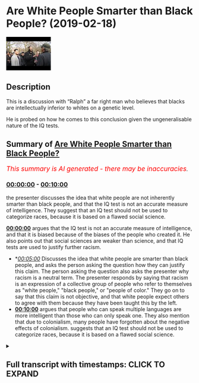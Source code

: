 # Are White People Smarter than Black People? (2019-02-18)

![alt Are White People Smarter than Black People?](7zkiV1EToGg.jpg "Are White People Smarter than Black People?")

## Description

This is a discussion with “Ralph” a far right man who believes that blacks are intellectually inferior to whites on a genetic level. 

He is probed on how he comes to this conclusion given the ungeneralisable nature of the IQ tests.

## Summary of [Are White People Smarter than Black People?](https://www.youtube.com/watch?v=7zkiV1EToGg)


*<span style="color:red; font-size:125%">This summary is AI generated - there may be inaccuracies</span>. [](/)*

### [00:00:00](https://www.youtube.com/watch?v=7zkiV1EToGg&t=0) - [00:10:00](https://www.youtube.com/watch?v=7zkiV1EToGg&t=600)

the presenter discusses the idea that white people are not inherently smarter than black people, and that the IQ test is not an accurate measure of intelligence. They suggest that an IQ test should not be used to categorize races, because it is based on a flawed social science.

**[00:00:00](https://www.youtube.com/watch?v=7zkiV1EToGg&t=0)** argues that the IQ test is not an accurate measure of intelligence, and that it is biased because of the biases of the people who created it. He also points out that social sciences are weaker than science, and that IQ tests are used to justify further racism.
* **[00:05:00](https://www.youtube.com/watch?v=7zkiV1EToGg&t=300)* Discusses the idea that white people are smarter than black people, and asks the person asking the question how they can justify this claim. The person asking the question also asks the presenter why racism is a neutral term. The presenter responds by saying that racism is an expression of a collective group of people who refer to themselves as "white people," "black people," or "people of color." They go on to say that this claim is not objective, and that white people expect others to agree with them because they have been taught this by the left.
* **[00:10:00](https://www.youtube.com/watch?v=7zkiV1EToGg&t=600)** argues that people who can speak multiple languages are more intelligent than those who can only speak one. They also mention that due to colonialism, many people have forgotten about the negative effects of colonialism. suggests that an IQ test should not be used to categorize races, because it is based on a flawed social science.

<details><summary><h2>Full transcript with timestamps: CLICK TO EXPAND</h2></summary>

[0:00:00](https://youtu.be/7zkiV1EToGg?t=0) all righty Kip uses example I say you  
[0:00:02](https://youtu.be/7zkiV1EToGg?t=2) can white finish black you said black  
[0:00:05](https://youtu.be/7zkiV1EToGg?t=5) people are less intelligent than white  
[0:00:07](https://youtu.be/7zkiV1EToGg?t=7) people as a result of their results on  
[0:00:09](https://youtu.be/7zkiV1EToGg?t=9) the IQ tests as a collective group and  
[0:00:12](https://youtu.be/7zkiV1EToGg?t=12) that's that's that's indicative of a  
[0:00:15](https://youtu.be/7zkiV1EToGg?t=15) genetic go to guru today please please  
[0:00:18](https://youtu.be/7zkiV1EToGg?t=18) calm down please  
[0:00:20](https://youtu.be/7zkiV1EToGg?t=20) just let you keep laughing but I just  
[0:00:22](https://youtu.be/7zkiV1EToGg?t=22) wanna you saying that it's problematic  
[0:00:24](https://youtu.be/7zkiV1EToGg?t=24) on account of the following IQ tests  
[0:00:28](https://youtu.be/7zkiV1EToGg?t=28) themselves are not compliant with the  
[0:00:33](https://youtu.be/7zkiV1EToGg?t=33) scientific method let me explain to you  
[0:00:38](https://youtu.be/7zkiV1EToGg?t=38) the IQ test itself is a configuration  
[0:00:43](https://youtu.be/7zkiV1EToGg?t=43) which is susceptible to human critique  
[0:00:47](https://youtu.be/7zkiV1EToGg?t=47) and/or amendment well wrong correct  
[0:00:51](https://youtu.be/7zkiV1EToGg?t=51) therefore using it as an exact measure  
[0:00:54](https://youtu.be/7zkiV1EToGg?t=54) for PMON intelligence currently as a  
[0:00:57](https://youtu.be/7zkiV1EToGg?t=57) current measure is unjustifiable  
[0:01:00](https://youtu.be/7zkiV1EToGg?t=60) especially considering let me let me  
[0:01:02](https://youtu.be/7zkiV1EToGg?t=62) explain let me explain especially  
[0:01:03](https://youtu.be/7zkiV1EToGg?t=63) considering excuse me especially  
[0:01:05](https://youtu.be/7zkiV1EToGg?t=65) considering that those who constructed  
[0:01:08](https://youtu.be/7zkiV1EToGg?t=68) the IQ test themselves were people who  
[0:01:12](https://youtu.be/7zkiV1EToGg?t=72) might have had biases well we have let  
[0:01:17](https://youtu.be/7zkiV1EToGg?t=77) me give an example I mean I may have an  
[0:01:18](https://youtu.be/7zkiV1EToGg?t=78) example right and this is not something  
[0:01:20](https://youtu.be/7zkiV1EToGg?t=80) this let me give an example is  
[0:01:23](https://youtu.be/7zkiV1EToGg?t=83) bilingualism  
[0:01:25](https://youtu.be/7zkiV1EToGg?t=85) or multilingualism included in the IQ  
[0:01:27](https://youtu.be/7zkiV1EToGg?t=87) test my question is it included yes or  
[0:01:30](https://youtu.be/7zkiV1EToGg?t=90) no no no it's no it's not now  
[0:01:33](https://youtu.be/7zkiV1EToGg?t=93) yes here's the point do black people do  
[0:01:35](https://youtu.be/7zkiV1EToGg?t=95) let me ask a question do black people  
[0:01:37](https://youtu.be/7zkiV1EToGg?t=97) have a higher or lesser chance of being  
[0:01:40](https://youtu.be/7zkiV1EToGg?t=100) bilingual or multilingual than a white  
[0:01:42](https://youtu.be/7zkiV1EToGg?t=102) man please please please I'll ask it a  
[0:01:51](https://youtu.be/7zkiV1EToGg?t=111) question does a black man in Africa have  
[0:01:54](https://youtu.be/7zkiV1EToGg?t=114) a higher or lesser chance of being  
[0:01:55](https://youtu.be/7zkiV1EToGg?t=115) bilingual or multilingual than a white  
[0:01:57](https://youtu.be/7zkiV1EToGg?t=117) man in Europe  
[0:01:58](https://youtu.be/7zkiV1EToGg?t=118) no it's not equal no it's not you know  
[0:02:01](https://youtu.be/7zkiV1EToGg?t=121) why no it's not okay Ralph you Ralph is  
[0:02:05](https://youtu.be/7zkiV1EToGg?t=125) more equal and not one sorry Ralph sorry  
[0:02:07](https://youtu.be/7zkiV1EToGg?t=127) I'm sorry I apologize I apologize I'm  
[0:02:14](https://youtu.be/7zkiV1EToGg?t=134) sorry let's let's be specific let's be  
[0:02:18](https://youtu.be/7zkiV1EToGg?t=138) specific  
[0:02:19](https://youtu.be/7zkiV1EToGg?t=139) again the Western European example  
[0:02:20](https://youtu.be/7zkiV1EToGg?t=140) Western Europe I'm going to be very  
[0:02:22](https://youtu.be/7zkiV1EToGg?t=142) specific I'm talking about this colonial  
[0:02:25](https://youtu.be/7zkiV1EToGg?t=145) narrative of especially Western Europe  
[0:02:27](https://youtu.be/7zkiV1EToGg?t=147) okay and I think you have to understand  
[0:02:30](https://youtu.be/7zkiV1EToGg?t=150) something brother  
[0:02:31](https://youtu.be/7zkiV1EToGg?t=151) yeah you have to really understand side  
[0:02:33](https://youtu.be/7zkiV1EToGg?t=153) these you know these eugenics programs  
[0:02:35](https://youtu.be/7zkiV1EToGg?t=155) that they did and in what you call it in  
[0:02:37](https://youtu.be/7zkiV1EToGg?t=157) Germany yeah where they brand it they  
[0:02:40](https://youtu.be/7zkiV1EToGg?t=160) had you know that the supreme race the  
[0:02:42](https://youtu.be/7zkiV1EToGg?t=162) white man with the blue eyes and so on  
[0:02:44](https://youtu.be/7zkiV1EToGg?t=164) and this is the you know the ideal the  
[0:02:46](https://youtu.be/7zkiV1EToGg?t=166) women so she would know she would know  
[0:02:51](https://youtu.be/7zkiV1EToGg?t=171) she would know so she would know what  
[0:02:53](https://youtu.be/7zkiV1EToGg?t=173) her parents are poor forefathers in fact  
[0:02:55](https://youtu.be/7zkiV1EToGg?t=175) there would have been there would have  
[0:02:56](https://youtu.be/7zkiV1EToGg?t=176) been part of this right so that the idea  
[0:02:59](https://youtu.be/7zkiV1EToGg?t=179) of the the idea of the white man with  
[0:03:02](https://youtu.be/7zkiV1EToGg?t=182) the blue ice the white man with the blue  
[0:03:04](https://youtu.be/7zkiV1EToGg?t=184) eyes being the the apex balls and the  
[0:03:07](https://youtu.be/7zkiV1EToGg?t=187) boogey man that scares you their points  
[0:03:09](https://youtu.be/7zkiV1EToGg?t=189) not completed my sentence oh yeah right  
[0:03:14](https://youtu.be/7zkiV1EToGg?t=194) I'm not saying that just because it's  
[0:03:16](https://youtu.be/7zkiV1EToGg?t=196) provided a justification I'm saying that  
[0:03:19](https://youtu.be/7zkiV1EToGg?t=199) this I'm not making that point I could  
[0:03:21](https://youtu.be/7zkiV1EToGg?t=201) say that  
[0:03:23](https://youtu.be/7zkiV1EToGg?t=203) Ralph sorry I could have made the point  
[0:03:26](https://youtu.be/7zkiV1EToGg?t=206) I said I'm not gonna be more emotive  
[0:03:28](https://youtu.be/7zkiV1EToGg?t=208) sanctimonious and say well that's how  
[0:03:29](https://youtu.be/7zkiV1EToGg?t=209) they justified the burning of the  
[0:03:30](https://youtu.be/7zkiV1EToGg?t=210) Ashkenazi Jews you you said all the  
[0:03:31](https://youtu.be/7zkiV1EToGg?t=211) highest IQ and it was ironic you tell me  
[0:03:34](https://youtu.be/7zkiV1EToGg?t=214) but but just let me say my first the  
[0:03:37](https://youtu.be/7zkiV1EToGg?t=217) point is the the inherent biases in  
[0:03:42](https://youtu.be/7zkiV1EToGg?t=222) those scientific practices from German  
[0:03:46](https://youtu.be/7zkiV1EToGg?t=226) scientists  
[0:03:48](https://youtu.be/7zkiV1EToGg?t=228) reflected upon subsequent subsequent  
[0:03:51](https://youtu.be/7zkiV1EToGg?t=231) results of so-called scientific  
[0:03:53](https://youtu.be/7zkiV1EToGg?t=233) discoveries so therefore you have to  
[0:03:56](https://youtu.be/7zkiV1EToGg?t=236) understand number one how science can be  
[0:03:57](https://youtu.be/7zkiV1EToGg?t=237) very biased because you have a lungful  
[0:03:59](https://youtu.be/7zkiV1EToGg?t=239) you really need to like take a minute  
[0:04:01](https://youtu.be/7zkiV1EToGg?t=241) let me help someone so summarize what  
[0:04:03](https://youtu.be/7zkiV1EToGg?t=243) your so let me summarize it give me one  
[0:04:06](https://youtu.be/7zkiV1EToGg?t=246) minute just one minute  
[0:04:07](https://youtu.be/7zkiV1EToGg?t=247) and then you can talk for two minutes I  
[0:04:09](https://youtu.be/7zkiV1EToGg?t=249) put up one minute okay  
[0:04:11](https://youtu.be/7zkiV1EToGg?t=251) to summarize you're right science itself  
[0:04:13](https://youtu.be/7zkiV1EToGg?t=253) can be used by racist people and then  
[0:04:16](https://youtu.be/7zkiV1EToGg?t=256) those racist people can then use the  
[0:04:19](https://youtu.be/7zkiV1EToGg?t=259) word data to make it seem as if science  
[0:04:21](https://youtu.be/7zkiV1EToGg?t=261) has this is a legitimate racism now  
[0:04:23](https://youtu.be/7zkiV1EToGg?t=263) moving on to social sciences which is  
[0:04:26](https://youtu.be/7zkiV1EToGg?t=266) even weaker it's more feeble than  
[0:04:28](https://youtu.be/7zkiV1EToGg?t=268) science yes because it attempts to mimic  
[0:04:30](https://youtu.be/7zkiV1EToGg?t=270) it it's a cheap copy  
[0:04:31](https://youtu.be/7zkiV1EToGg?t=271) it's a pseudoscience according to Karl  
[0:04:33](https://youtu.be/7zkiV1EToGg?t=273) Popper sure and then the resulting  
[0:04:36](https://youtu.be/7zkiV1EToGg?t=276) placement tests which are called IQ  
[0:04:38](https://youtu.be/7zkiV1EToGg?t=278) tests which are put in place to try and  
[0:04:40](https://youtu.be/7zkiV1EToGg?t=280) measure people's intelligence  
[0:04:41](https://youtu.be/7zkiV1EToGg?t=281) collectivise them and then justify  
[0:04:43](https://youtu.be/7zkiV1EToGg?t=283) further racism which is what your  
[0:04:46](https://youtu.be/7zkiV1EToGg?t=286) phase-two might be if not for you but  
[0:04:48](https://youtu.be/7zkiV1EToGg?t=288) someone else would say it's phase 2 of  
[0:04:49](https://youtu.be/7zkiV1EToGg?t=289) the program the point not it's not  
[0:04:52](https://youtu.be/7zkiV1EToGg?t=292) finished  
[0:04:54](https://youtu.be/7zkiV1EToGg?t=294) so you have to justify why the  
[0:04:57](https://youtu.be/7zkiV1EToGg?t=297) parameters included in the IQ test are  
[0:05:01](https://youtu.be/7zkiV1EToGg?t=301) the the best possible parameters when  
[0:05:04](https://youtu.be/7zkiV1EToGg?t=304) they don't include those things which  
[0:05:05](https://youtu.be/7zkiV1EToGg?t=305) black people or people of color would  
[0:05:08](https://youtu.be/7zkiV1EToGg?t=308) have this advantage would have as  
[0:05:10](https://youtu.be/7zkiV1EToGg?t=310) advantages over and above white people  
[0:05:11](https://youtu.be/7zkiV1EToGg?t=311) and do link and other and do link to  
[0:05:15](https://youtu.be/7zkiV1EToGg?t=315) intelligence according to a majority of  
[0:05:17](https://youtu.be/7zkiV1EToGg?t=317) studies that have been done on it so  
[0:05:19](https://youtu.be/7zkiV1EToGg?t=319) that can you answer that question so let  
[0:05:20](https://youtu.be/7zkiV1EToGg?t=320) me know you get about 20 minutes one  
[0:05:23](https://youtu.be/7zkiV1EToGg?t=323) minute yeah  
[0:05:24](https://youtu.be/7zkiV1EToGg?t=324) before the  
[0:05:27](https://youtu.be/7zkiV1EToGg?t=327) I let me start by produced popper and  
[0:05:30](https://youtu.be/7zkiV1EToGg?t=330) your question the scientific method  
[0:05:32](https://youtu.be/7zkiV1EToGg?t=332) requesting basically Western  
[0:05:34](https://youtu.be/7zkiV1EToGg?t=334) civilization which is with some brand  
[0:05:36](https://youtu.be/7zkiV1EToGg?t=336) you're standing on let me tell you about  
[0:05:38](https://youtu.be/7zkiV1EToGg?t=338) Western civilization so in the end is  
[0:05:40](https://youtu.be/7zkiV1EToGg?t=340) what you're referring to loosely as  
[0:05:41](https://youtu.be/7zkiV1EToGg?t=341) logical positivism and Wittgenstein and  
[0:05:43](https://youtu.be/7zkiV1EToGg?t=343) pauper down the room and everyone else  
[0:05:45](https://youtu.be/7zkiV1EToGg?t=345) this was still 40 years before the  
[0:05:47](https://youtu.be/7zkiV1EToGg?t=347) invention in computer science we see  
[0:05:49](https://youtu.be/7zkiV1EToGg?t=349) people at myself as two types of chimps  
[0:05:51](https://youtu.be/7zkiV1EToGg?t=351) in this world those who get theoretical  
[0:05:52](https://youtu.be/7zkiV1EToGg?t=352) computer science and those that don't  
[0:05:54](https://youtu.be/7zkiV1EToGg?t=354) the scientific method is just an  
[0:05:55](https://youtu.be/7zkiV1EToGg?t=355) algorithm it's a class backwards not  
[0:05:58](https://youtu.be/7zkiV1EToGg?t=358) alternative hypotheses are algorithms  
[0:06:00](https://youtu.be/7zkiV1EToGg?t=360) wrong the type on that your errors are  
[0:06:02](https://youtu.be/7zkiV1EToGg?t=362) algorithms methodological it depends on  
[0:06:04](https://youtu.be/7zkiV1EToGg?t=364) algorithm as large composite is an  
[0:06:06](https://youtu.be/7zkiV1EToGg?t=366) algorithm the Trinity we style and the  
[0:06:08](https://youtu.be/7zkiV1EToGg?t=368) pauper give me the Trinity we spiral  
[0:06:11](https://youtu.be/7zkiV1EToGg?t=371) that populated with three world world  
[0:06:13](https://youtu.be/7zkiV1EToGg?t=373) there are three worlds one is a physical  
[0:06:15](https://youtu.be/7zkiV1EToGg?t=375) world which I will measure using science  
[0:06:17](https://youtu.be/7zkiV1EToGg?t=377) and computer science as the time the  
[0:06:19](https://youtu.be/7zkiV1EToGg?t=379) universe fifteen billion years plus our  
[0:06:20](https://youtu.be/7zkiV1EToGg?t=380) space-time continuum for human eyes  
[0:06:22](https://youtu.be/7zkiV1EToGg?t=382) chimps in a data point time T then I  
[0:06:25](https://youtu.be/7zkiV1EToGg?t=385) would look at evolution she stopped uh  
[0:06:26](https://youtu.be/7zkiV1EToGg?t=386) performing computational science for  
[0:06:28](https://youtu.be/7zkiV1EToGg?t=388) this abstraction World War two is  
[0:06:30](https://youtu.be/7zkiV1EToGg?t=390) measured by conscious creatures in it  
[0:06:32](https://youtu.be/7zkiV1EToGg?t=392) you and I as to terms and those at  
[0:06:35](https://youtu.be/7zkiV1EToGg?t=395) processing that was that Trinity that  
[0:06:37](https://youtu.be/7zkiV1EToGg?t=397) creates us tells us that from a gene to  
[0:06:40](https://youtu.be/7zkiV1EToGg?t=400) itself bring me to sell to sell to chimp  
[0:06:44](https://youtu.be/7zkiV1EToGg?t=404) she about to get twenty thousand I  
[0:06:46](https://youtu.be/7zkiV1EToGg?t=406) forced you into your saliva using forty  
[0:06:49](https://youtu.be/7zkiV1EToGg?t=409) register your saliva in twenty-three  
[0:06:51](https://youtu.be/7zkiV1EToGg?t=411) your chin down twenty thousand  
[0:06:52](https://youtu.be/7zkiV1EToGg?t=412) I'll see you Mohammad Javad is twenty  
[0:06:55](https://youtu.be/7zkiV1EToGg?t=415) thousand on the bow see which tribe you  
[0:06:57](https://youtu.be/7zkiV1EToGg?t=417) came from down from Baghdad for Maui I  
[0:06:59](https://youtu.be/7zkiV1EToGg?t=419) will find every temple and I will see  
[0:07:01](https://youtu.be/7zkiV1EToGg?t=421) your propensity with diabetes for motor  
[0:07:03](https://youtu.be/7zkiV1EToGg?t=423) neuron disease for heart I would look  
[0:07:05](https://youtu.be/7zkiV1EToGg?t=425) for using medicine algebra tremor when  
[0:07:08](https://youtu.be/7zkiV1EToGg?t=428) you're in a space about this way that  
[0:07:19](https://youtu.be/7zkiV1EToGg?t=439) this is the data immunological regions  
[0:07:22](https://youtu.be/7zkiV1EToGg?t=442) you say racism because obviously you  
[0:07:24](https://youtu.be/7zkiV1EToGg?t=444) will have to form allies with the left  
[0:07:26](https://youtu.be/7zkiV1EToGg?t=446) while yes term  
[0:07:28](https://youtu.be/7zkiV1EToGg?t=448) yeah okay so in that Christian Western  
[0:07:56](https://youtu.be/7zkiV1EToGg?t=476) science in that Christian we have data  
[0:07:59](https://youtu.be/7zkiV1EToGg?t=479) I'm going to look at the data and racism  
[0:08:01](https://youtu.be/7zkiV1EToGg?t=481) and some left-wing quite a white light  
[0:08:03](https://youtu.be/7zkiV1EToGg?t=483) from our racist and Mahalo doesn't  
[0:08:06](https://youtu.be/7zkiV1EToGg?t=486) interest me  
[0:08:06](https://youtu.be/7zkiV1EToGg?t=486) I apologize queue of racism I told you  
[0:08:14](https://youtu.be/7zkiV1EToGg?t=494) today I'm not going to be morally  
[0:08:16](https://youtu.be/7zkiV1EToGg?t=496) sanctimonious I'll let that for other  
[0:08:17](https://youtu.be/7zkiV1EToGg?t=497) people to talk about right and I haven't  
[0:08:19](https://youtu.be/7zkiV1EToGg?t=499) accused you of racism by the way racism  
[0:08:20](https://youtu.be/7zkiV1EToGg?t=500) is a neutral term hold on hold on why I  
[0:08:23](https://youtu.be/7zkiV1EToGg?t=503) mean by racism being a neutral term it  
[0:08:25](https://youtu.be/7zkiV1EToGg?t=505) doesn't have to be necessarily  
[0:08:26](https://youtu.be/7zkiV1EToGg?t=506) derogatory depending on how you define  
[0:08:28](https://youtu.be/7zkiV1EToGg?t=508) it and how its expressed racism sorry  
[0:08:31](https://youtu.be/7zkiV1EToGg?t=511) racism is just an expression of a  
[0:08:33](https://youtu.be/7zkiV1EToGg?t=513) collective of group a collective  
[0:08:35](https://youtu.be/7zkiV1EToGg?t=515) referring themselves referring to  
[0:08:37](https://youtu.be/7zkiV1EToGg?t=517) themselves so self identifying or being  
[0:08:39](https://youtu.be/7zkiV1EToGg?t=519) referred to as watching I referring to  
[0:08:44](https://youtu.be/7zkiV1EToGg?t=524) themselves being self-identified or  
[0:08:46](https://youtu.be/7zkiV1EToGg?t=526) being referred to as others as say for  
[0:08:47](https://youtu.be/7zkiV1EToGg?t=527) instance black or Y or ever being  
[0:08:50](https://youtu.be/7zkiV1EToGg?t=530) oppressed through power relations or  
[0:08:51](https://youtu.be/7zkiV1EToGg?t=531) otherwise by other people and all being  
[0:08:53](https://youtu.be/7zkiV1EToGg?t=533) discriminated against  
[0:08:54](https://youtu.be/7zkiV1EToGg?t=534) now that could have undertones which are  
[0:08:57](https://youtu.be/7zkiV1EToGg?t=537) political but it could also be something  
[0:08:59](https://youtu.be/7zkiV1EToGg?t=539) which is neutrally used my question to  
[0:09:01](https://youtu.be/7zkiV1EToGg?t=541) you which you couldn't answer you tried  
[0:09:02](https://youtu.be/7zkiV1EToGg?t=542) talking about algorithms with what the  
[0:09:04](https://youtu.be/7zkiV1EToGg?t=544) fact no no no is the fact that how can  
[0:09:06](https://youtu.be/7zkiV1EToGg?t=546) you justify making them my questions how  
[0:09:09](https://youtu.be/7zkiV1EToGg?t=549) can you justify I haven't finished my  
[0:09:11](https://youtu.be/7zkiV1EToGg?t=551) question how can you justify making  
[0:09:14](https://youtu.be/7zkiV1EToGg?t=554) overarching generalizations about  
[0:09:16](https://youtu.be/7zkiV1EToGg?t=556) intelligence when the systems and  
[0:09:18](https://youtu.be/7zkiV1EToGg?t=558) methods hollow the systems and methods  
[0:09:20](https://youtu.be/7zkiV1EToGg?t=560) by which involve an acuity the end Ralph  
[0:09:22](https://youtu.be/7zkiV1EToGg?t=562) by the way I did let you speak okay  
[0:09:27](https://youtu.be/7zkiV1EToGg?t=567) our changes are not working or performed  
[0:09:29](https://youtu.be/7zkiV1EToGg?t=569) equally another you're not on the oh  
[0:09:31](https://youtu.be/7zkiV1EToGg?t=571) you're you're thinking in a linear way  
[0:09:34](https://youtu.be/7zkiV1EToGg?t=574) okay checked it you're thinking a value  
[0:09:36](https://youtu.be/7zkiV1EToGg?t=576) it's not objective no I've not told you  
[0:09:40](https://youtu.be/7zkiV1EToGg?t=580) about my emotion so you're talking about  
[0:09:41](https://youtu.be/7zkiV1EToGg?t=581) something else now have I said I feel  
[0:09:43](https://youtu.be/7zkiV1EToGg?t=583) this way already you seem to love them  
[0:09:45](https://youtu.be/7zkiV1EToGg?t=585) well I don't know I didn't say this  
[0:09:47](https://youtu.be/7zkiV1EToGg?t=587) though I say that everyone seemed like  
[0:09:49](https://youtu.be/7zkiV1EToGg?t=589) no no no I'm not saying I like you I'm  
[0:09:51](https://youtu.be/7zkiV1EToGg?t=591) not talking about you now what I'm  
[0:09:53](https://youtu.be/7zkiV1EToGg?t=593) saying is this my claim is very so him  
[0:09:56](https://youtu.be/7zkiV1EToGg?t=596) rough you expect me to say certain  
[0:09:58](https://youtu.be/7zkiV1EToGg?t=598) things because you hear that from the  
[0:09:59](https://youtu.be/7zkiV1EToGg?t=599) left I'm not left wing guy hold on I'm  
[0:10:04](https://youtu.be/7zkiV1EToGg?t=604) not no identifiers with the left all the  
[0:10:06](https://youtu.be/7zkiV1EToGg?t=606) way I don't know I don't believe so yeah  
[0:10:11](https://youtu.be/7zkiV1EToGg?t=611) although I really genuinely don't  
[0:10:12](https://youtu.be/7zkiV1EToGg?t=612) believe so I disagree with that  
[0:10:13](https://youtu.be/7zkiV1EToGg?t=613) completely yeah but what I was gonna say  
[0:10:15](https://youtu.be/7zkiV1EToGg?t=615) was this yeah no and we're not left all  
[0:10:18](https://youtu.be/7zkiV1EToGg?t=618) right we don't go in your your spectrum  
[0:10:20](https://youtu.be/7zkiV1EToGg?t=620) your political spectrum we don't have to  
[0:10:21](https://youtu.be/7zkiV1EToGg?t=621) fit nicely with it yeah yeah yeah so  
[0:10:23](https://youtu.be/7zkiV1EToGg?t=623) what I was gonna say was this yeah was  
[0:10:26](https://youtu.be/7zkiV1EToGg?t=626) the point I was making you keep using  
[0:10:28](https://youtu.be/7zkiV1EToGg?t=628) words like data and objective truths and  
[0:10:30](https://youtu.be/7zkiV1EToGg?t=630) emotions no it's no no it's an easy it's  
[0:10:33](https://youtu.be/7zkiV1EToGg?t=633) an easy argument to win against someone  
[0:10:34](https://youtu.be/7zkiV1EToGg?t=634) who doesn't know what they're talking  
[0:10:35](https://youtu.be/7zkiV1EToGg?t=635) about but if you're talking to someone  
[0:10:37](https://youtu.be/7zkiV1EToGg?t=637) who's done Social Sciences and I spent  
[0:10:39](https://youtu.be/7zkiV1EToGg?t=639) many years doing so like myself and I  
[0:10:41](https://youtu.be/7zkiV1EToGg?t=641) tell you now it's magic no no no I'm not  
[0:10:44](https://youtu.be/7zkiV1EToGg?t=644) to be funny but no not to be funny but  
[0:10:46](https://youtu.be/7zkiV1EToGg?t=646) I've got the credentials from those guys  
[0:10:47](https://youtu.be/7zkiV1EToGg?t=647) that you take us I do have those  
[0:10:53](https://youtu.be/7zkiV1EToGg?t=653) credentials if you want to show them to  
[0:10:54](https://youtu.be/7zkiV1EToGg?t=654) you as well but even even if we don't  
[0:10:56](https://youtu.be/7zkiV1EToGg?t=656) talk about that and I said you look the  
[0:10:58](https://youtu.be/7zkiV1EToGg?t=658) issue is this the issue is that you're  
[0:11:01](https://youtu.be/7zkiV1EToGg?t=661) using a measure which is a byproduct  
[0:11:03](https://youtu.be/7zkiV1EToGg?t=663) listen to me carefully  
[0:11:05](https://youtu.be/7zkiV1EToGg?t=665) it's a but it's a by-product of a of a  
[0:11:09](https://youtu.be/7zkiV1EToGg?t=669) social science that was done from  
[0:11:12](https://youtu.be/7zkiV1EToGg?t=672) usually you're not listening to my you  
[0:11:14](https://youtu.be/7zkiV1EToGg?t=674) know listening to my objection they say  
[0:11:16](https://youtu.be/7zkiV1EToGg?t=676) but the IQ test is not cannot be seen as  
[0:11:21](https://youtu.be/7zkiV1EToGg?t=681) an incorrigible test that is that is  
[0:11:24](https://youtu.be/7zkiV1EToGg?t=684) incapable of being amended in the future  
[0:11:26](https://youtu.be/7zkiV1EToGg?t=686) you can assume excuse me tonight before  
[0:11:29](https://youtu.be/7zkiV1EToGg?t=689) I have a finish  
[0:11:31](https://youtu.be/7zkiV1EToGg?t=691) and moreover and moreover therefore to  
[0:11:34](https://youtu.be/7zkiV1EToGg?t=694) categorize races as as a result of their  
[0:11:38](https://youtu.be/7zkiV1EToGg?t=698) performances on IQ tests when for  
[0:11:41](https://youtu.be/7zkiV1EToGg?t=701) knowing full well that within the  
[0:11:42](https://youtu.be/7zkiV1EToGg?t=702) parameters of IQ test certain things  
[0:11:44](https://youtu.be/7zkiV1EToGg?t=704) like bilingualism and multilingualism is  
[0:11:46](https://youtu.be/7zkiV1EToGg?t=706) not included which I really you're not  
[0:11:48](https://youtu.be/7zkiV1EToGg?t=708) you're not you're not listening you're  
[0:11:51](https://youtu.be/7zkiV1EToGg?t=711) simply not listening I will say to you  
[0:11:53](https://youtu.be/7zkiV1EToGg?t=713) I'm gonna make a statement right now  
[0:11:54](https://youtu.be/7zkiV1EToGg?t=714) yeah I'm gonna say to you that people  
[0:11:56](https://youtu.be/7zkiV1EToGg?t=716) that can speak two languages are  
[0:11:58](https://youtu.be/7zkiV1EToGg?t=718) cleverer in my eyes than people that  
[0:12:00](https://youtu.be/7zkiV1EToGg?t=720) could speak one okay  
[0:12:01](https://youtu.be/7zkiV1EToGg?t=721) yes colonial people that have been  
[0:12:04](https://youtu.be/7zkiV1EToGg?t=724) colonized by the West and others because  
[0:12:06](https://youtu.be/7zkiV1EToGg?t=726) in 1914 according to one of your great  
[0:12:09](https://youtu.be/7zkiV1EToGg?t=729) scholars his name was homi Bhabha I'm  
[0:12:10](https://youtu.be/7zkiV1EToGg?t=730) not sure you've heard of it yeah yeah is  
[0:12:13](https://youtu.be/7zkiV1EToGg?t=733) there post-colonial think of it tonight  
[0:12:15](https://youtu.be/7zkiV1EToGg?t=735) 85% of people 85% of the world was  
[0:12:20](https://youtu.be/7zkiV1EToGg?t=740) colonized by a few European countries  
[0:12:21](https://youtu.be/7zkiV1EToGg?t=741) eighty-five percent a lot of people have  
[0:12:23](https://youtu.be/7zkiV1EToGg?t=743) colonial amnesia  
[0:12:24](https://youtu.be/7zkiV1EToGg?t=744) you have colonial amnesia you know  
[0:12:25](https://youtu.be/7zkiV1EToGg?t=745) unremember one thing is not you have  
[0:12:35](https://youtu.be/7zkiV1EToGg?t=755) because you don't know the extent to  
[0:12:37](https://youtu.be/7zkiV1EToGg?t=757) which colonial powers that are have  
[0:12:41](https://youtu.be/7zkiV1EToGg?t=761) affected educational systems of  
[0:12:43](https://youtu.be/7zkiV1EToGg?t=763) measuring intelligence and giving  
[0:12:45](https://youtu.be/7zkiV1EToGg?t=765) intelligence so that so that so that  
[0:12:48](https://youtu.be/7zkiV1EToGg?t=768) compartmentalization collectivization  
[0:12:50](https://youtu.be/7zkiV1EToGg?t=770) and then exploitation can be continued  
[0:12:53](https://youtu.be/7zkiV1EToGg?t=773) in the post-colonial narrative now  
[0:12:54](https://youtu.be/7zkiV1EToGg?t=774) here's the point that's why they do it  
[0:12:56](https://youtu.be/7zkiV1EToGg?t=776) now I'm saying to you something very  
[0:12:58](https://youtu.be/7zkiV1EToGg?t=778) simply that in Western Europe the people  
[0:13:01](https://youtu.be/7zkiV1EToGg?t=781) that were meant to see as the Superman  
[0:13:02](https://youtu.be/7zkiV1EToGg?t=782) the you know the Superman with a blue  
[0:13:05](https://youtu.be/7zkiV1EToGg?t=785) eyes and the white skin  
[0:13:07](https://youtu.be/7zkiV1EToGg?t=787) sorry that the Indonesian word the  
[0:13:10](https://youtu.be/7zkiV1EToGg?t=790) ubermensch at the ubermensch those  
[0:13:12](https://youtu.be/7zkiV1EToGg?t=792) individuals were meant to be the apex  
[0:13:13](https://youtu.be/7zkiV1EToGg?t=793) yet those individuals who are meant to  
[0:13:15](https://youtu.be/7zkiV1EToGg?t=795) be the apex of human civilization  
[0:13:16](https://youtu.be/7zkiV1EToGg?t=796) because of their schools and IQ tests  
[0:13:19](https://youtu.be/7zkiV1EToGg?t=799) which have been rigged so that they can  
[0:13:20](https://youtu.be/7zkiV1EToGg?t=800) be the IQ test can be rewritten a high  
[0:13:28](https://youtu.be/7zkiV1EToGg?t=808) you feel this summer no no I can  
[0:13:29](https://youtu.be/7zkiV1EToGg?t=809) summarize your words into anything no I  
[0:13:31](https://youtu.be/7zkiV1EToGg?t=811) mean summarize your board you would help  
[0:13:32](https://youtu.be/7zkiV1EToGg?t=812) IQ chess I'm not I'm not falling for  
[0:13:35](https://youtu.be/7zkiV1EToGg?t=815) that I'm not  
[0:13:36](https://youtu.be/7zkiV1EToGg?t=816) for that trap I'm not [ __ ] over so  
[0:13:39](https://youtu.be/7zkiV1EToGg?t=819) that Ralph will you take an IQ test  
[0:13:40](https://youtu.be/7zkiV1EToGg?t=820) livestreaming what will you take I don't  
[0:13:43](https://youtu.be/7zkiV1EToGg?t=823) believe an IQ test you don't listen to  
[0:13:45](https://youtu.be/7zkiV1EToGg?t=825) argument ok now go away don't talk about  
[0:13:59](https://youtu.be/7zkiV1EToGg?t=839) IQ test I've done enough just in this  
[0:14:01](https://youtu.be/7zkiV1EToGg?t=841) country for ten years so yeah Wow Wow  
[0:14:05](https://youtu.be/7zkiV1EToGg?t=845) the point is this if I if you can take  
[0:14:08](https://youtu.be/7zkiV1EToGg?t=848) if you if you agree with me that people  
[0:14:10](https://youtu.be/7zkiV1EToGg?t=850) that know more than one language on if  
[0:14:12](https://youtu.be/7zkiV1EToGg?t=852) everything staying the same would be  
[0:14:15](https://youtu.be/7zkiV1EToGg?t=855) more intelligent than person over one  
[0:14:16](https://youtu.be/7zkiV1EToGg?t=856) language the question I asked what a  
[0:14:18](https://youtu.be/7zkiV1EToGg?t=858) question I asked is why have why has the  
[0:14:20](https://youtu.be/7zkiV1EToGg?t=860) elitist Westerners not put language  
[0:14:24](https://youtu.be/7zkiV1EToGg?t=864) ability in the IQ test because you know  
[0:14:27](https://youtu.be/7zkiV1EToGg?t=867) why do you know why the answer is never  
[0:14:28](https://youtu.be/7zkiV1EToGg?t=868) say the reasons the reason why price  
[0:14:30](https://youtu.be/7zkiV1EToGg?t=870) today the reason why is because black  
[0:14:31](https://youtu.be/7zkiV1EToGg?t=871) people are going to go higher off in  
[0:14:33](https://youtu.be/7zkiV1EToGg?t=873) that test and Ashkenazim Jews are going  
[0:14:35](https://youtu.be/7zkiV1EToGg?t=875) to go down yeah  
[0:14:37](https://youtu.be/7zkiV1EToGg?t=877) goodbye thank you very much thank you  
[0:14:38](https://youtu.be/7zkiV1EToGg?t=878) thank you very much Bob thank you thank  
[0:14:43](https://youtu.be/7zkiV1EToGg?t=883) you  
[0:14:48](https://youtu.be/7zkiV1EToGg?t=888) well dunno  
</details>